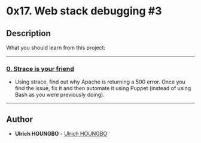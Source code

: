 # 0x17. Web stack debugging #3

## Description
What you should learn from this project:

---

### [0. Strace is your friend](./0-strace_is_your_friend.pp)
* Using strace, find out why Apache is returning a 500 error. Once you find the issue, fix it and then automate it using Puppet (instead of using Bash as you were previously doing).

---

## Author
* **Ulrich HOUNGBO** - [Ulrich HOUNGBO](https://github.com/Ulrich-HOUNGBO)